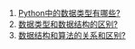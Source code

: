 1. [Python中的数据类型有哪些?](./DataTypesInPython.md)
2. [数据类型和数据结构的区别?](./DiffBetweenDataTypeAndDataStructure.md)
3. [数据结构和算法的关系和区别?](./DataStructureAndAlgorithmRelationship.md)
